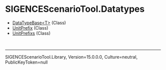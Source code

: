 # SIGENCEScenarioTool.Datatypes
- [DataTypeBase&lt;T&gt;](./T_DataTypeBase`1.md) (Class)
- [UnitPrefix](./T_UnitPrefix.md) (Class)
- [UnitPrefixs](./T_UnitPrefixs.md) (Class)

<br /><hr />
SIGENCEScenarioTool.Library, Version=15.0.0.0, Culture=neutral, PublicKeyToken=null
